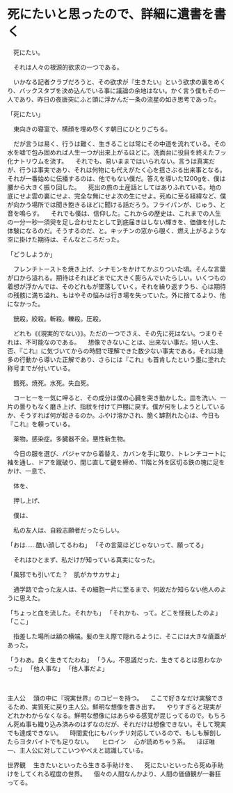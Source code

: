 # 死にたいと思ったので、詳細に遺書を書く

　死にたい。

　それは人々の根源的欲求の一つである。

　いかなる記者クラブだろうと、その欲求が『生きたい』という欲求の裏をめくり、バックスタブを決め込んでいる事に議論の余地はない。かく言う僕もその一人であり、昨日の夜唐突にふと頭に浮かんだ一条の流星の如き思考であった。

「死にたい」

　東向きの寝室で、横顔を埋め尽くす朝日にひとりごちる。


　だが言うは易く、行うは難く、生きることは常にその中道を流れている。その水を嘘で包み固めれば人生一つが出来上がるほどに。洗面台に役目を終えたフッ化ナトリウムを流す。
　それでも、易いままではいられない。言うは真実だが、行うは事実であり、それは何物にも代えがたく心を揺さぶる出来事となる。それが一番始めに伝播するのは、他でもない僕だ。答えを導いた1200gを、僕は腰から大きく振り回した。
　死出の旅の土産話としてはありふれている。地の底にせよ雲の裏にせよ、完全な無にせよ次の生にせよ。死ぬに至る経緯など、僕が向かう場所では聞き飽きるほどに聞ける話だろう。フライパンが、じゅう、と音を鳴らす。
　それでも僕は、信仰した。これからの歴史は、これまでの人生の一分一秒一須臾を足し合わせたとして到底届きはしない輝きを、価値を付した体験になるのだ。そうするのだ、と。キッチンの窓から覗く、燃え上がるような空に掛けた期待は、そんなところだった。

「どうしようか」

　フレンチトーストを焼き上げ、シナモンをかけてかぶりついた頃。そんな言葉が口から溢れる。期待はそれほどまでに大きく膨らんでいたらしい。いくつもの着想が浮かんでは、そのどれもが墜落していく。それを繰り返すうち、心は期待の残骸に満ち溢れ、もはやその悩みは行き場を失っていた。外に捨てるより、他になかった。

　銃殺。絞殺。斬殺。轢殺。圧殺。

　どれも《《現実的でない》》。ただの一つでさえ、その先に死はない。つまりそれは、不可能なのである。
　想像できないことは、出来ない事だ。短い人生、否、『これ』に気づいてからの時間で理解できた数少ない事実である。それは幾多の行動から導いた正解であり、さらには『これ』も首肯したという墨に塗れた称号までが付いている。

　餓死。焼死。水死。失血死。

　コーヒーを一気に呷ると、その成分は僕の心臓を突き動かした。皿を洗い、一片の曇りもなく磨き上げ、指紋を付けて戸棚に戻す。僕が何をしようとしているか、そうすれば何が起きるのか。ふやけ溶かされ、脆く罅割れた心は、今日も『これ』を頼っている。

　薬物。感染症。多臓器不全。悪性新生物。

　今日の服を選び、パジャマから着替え、カバンを手に取り、トレンチコートに袖を通し、ドアを蹴破り、閉じ直して鍵を締め、11階と外を区切る鉄の塊に足をかけ、一息で、

　体を、

　押し上げ、

　僕は、














　私の友人は、自殺志願者だったらしい。

「おは……酷い顔してるわね」
「その言葉ほどじゃないって、願ってる」

　それはひとまず、私だけが知っている真実になった。


「風邪でも引いてた？　肌がカサカサよ」

　通学路で会った友人は、その細胞一片に至るまで、何故だか知らない他人のように思えた。

「ちょっと血を流した。それかも」
「それかも、って。どこを怪我したのよ」
「ここ」

　指差した場所は額の横端。髪の生え際で隠れるように、そこには大きな瘡蓋があった。

「うわあ。良く生きてたわね」
「うん。不思議だった、生きてるとは思わなかった」
「他人事な」
「他人事だよ」

　















主人公
　頭の中に『現実世界』のコピーを持つ。
　ここで好きなだけ実験できるため、実質死に戻り主人公。鮮明な想像を書き出す。
　やりすぎると現実がどれかわからなくなる。鮮明な想像にはあらゆる感覚が混じってるので。もちろん死ぬ事も織り込み済みのはずなのだが、それだけは想像できない。そして現実でも達成できない。
　時間変化にもバッチリ対応しているので、もしも解剖したらヨタバイトでも足りない。
　
ヒロイン
　心が読めちゃう系。
　ほぼ唯一、主人公に対してこいつやべえと認識している。

世界観
　生きたいといったら生きる手助けを、
　死にたいといったら死ぬ手助けをしてくれる程度の世界。
　個々の人間なんかより、人間の価値観が一番狂ってる。
